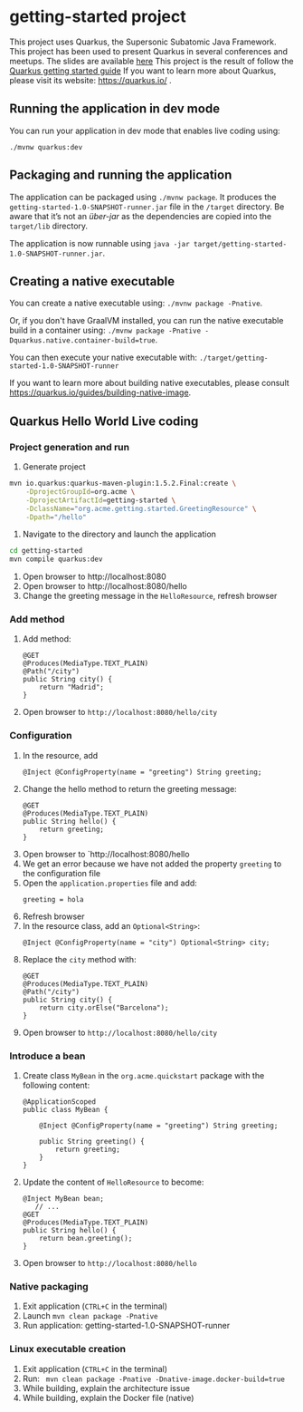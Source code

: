# getting-started project

This project uses Quarkus, the Supersonic Subatomic Java Framework.
This project has been used to present Quarkus in several conferences and meetups.
The slides are available [here]()
This project is the result of follow the [Quarkus getting started guide](https://quarkus.io/guides/getting-started)
If you want to learn more about Quarkus, please visit its website: https://quarkus.io/ .

## Running the application in dev mode

You can run your application in dev mode that enables live coding using:
```
./mvnw quarkus:dev
```

## Packaging and running the application

The application can be packaged using `./mvnw package`.
It produces the `getting-started-1.0-SNAPSHOT-runner.jar` file in the `/target` directory.
Be aware that it’s not an _über-jar_ as the dependencies are copied into the `target/lib` directory.

The application is now runnable using `java -jar target/getting-started-1.0-SNAPSHOT-runner.jar`.

## Creating a native executable

You can create a native executable using: `./mvnw package -Pnative`.

Or, if you don't have GraalVM installed, you can run the native executable build in a container using: `./mvnw package -Pnative -Dquarkus.native.container-build=true`.

You can then execute your native executable with: `./target/getting-started-1.0-SNAPSHOT-runner`

If you want to learn more about building native executables, please consult https://quarkus.io/guides/building-native-image.

## Quarkus Hello World Live coding
### Project generation and run

1. Generate project
```bash
mvn io.quarkus:quarkus-maven-plugin:1.5.2.Final:create \
    -DprojectGroupId=org.acme \
    -DprojectArtifactId=getting-started \
    -DclassName="org.acme.getting.started.GreetingResource" \
    -Dpath="/hello"

```
1. Navigate to the directory and launch the application
```bash
cd getting-started
mvn compile quarkus:dev
```
1. Open browser to http://localhost:8080
1. Open browser to http://localhost:8080/hello
1. Change the greeting message in the `HelloResource`, refresh browser

### Add method

1. Add method: 
    ```
    @GET
    @Produces(MediaType.TEXT_PLAIN)
    @Path("/city")
    public String city() {
        return "Madrid";
    }
    ```
1. Open browser to `http://localhost:8080/hello/city`

### Configuration

1. In the resource, add 
    ```
    @Inject @ConfigProperty(name = "greeting") String greeting;
    ```
1. Change the hello method to return the greeting message:
    ```
    @GET
    @Produces(MediaType.TEXT_PLAIN)
    public String hello() {
        return greeting;
    }
    ```    
1. Open browser to `http://localhost:8080/hello
1. We get an error because we have not added the property `greeting` to the configuration file
1. Open the `application.properties` file and add:
    ```
    greeting = hola
    ``` 
1. Refresh browser
1. In the resource class, add an `Optional<String>`:
    ```
    @Inject @ConfigProperty(name = "city") Optional<String> city;
    ```
1. Replace the `city` method with:
    ```
    @GET
    @Produces(MediaType.TEXT_PLAIN)
    @Path("/city")
    public String city() {
        return city.orElse("Barcelona");
    }
    ```
1. Open browser to `http://localhost:8080/hello/city`

### Introduce a bean

1. Create class `MyBean` in the `org.acme.quickstart` package with the following content:
    ```
    @ApplicationScoped
    public class MyBean {
    
        @Inject @ConfigProperty(name = "greeting") String greeting;
    
        public String greeting() {
            return greeting;
        }
    }
    ```            
2. Update the content of `HelloResource` to become:
    ```
    @Inject MyBean bean;
       // ...
    @GET
    @Produces(MediaType.TEXT_PLAIN)
    public String hello() {
        return bean.greeting();
    }
    ```    
3. Open browser to `http://localhost:8080/hello`

### Native packaging

1. Exit application (`CTRL+C` in the terminal)
1. Launch `mvn clean package -Pnative`    
1. Run application: getting-started-1.0-SNAPSHOT-runner

### Linux executable creation

1. Exit application (`CTRL+C` in the terminal)    
1. Run: ` mvn clean package -Pnative -Dnative-image.docker-build=true`
1. While building, explain the architecture issue
1. While building, explain the Docker file (native)


